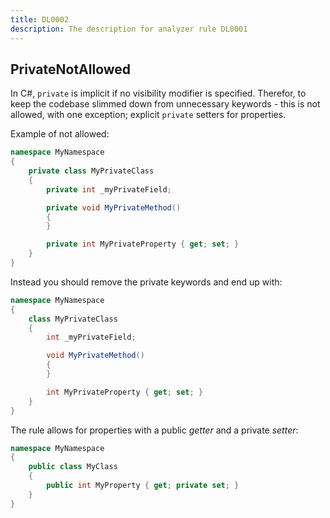 ```yaml
---
title: DL0002
description: The description for analyzer rule DL0001
---
```

## PrivateNotAllowed

In C#, `private` is implicit if no visibility modifier is specified. Therefor, to keep the codebase
slimmed down from unnecessary keywords - this is not allowed, with one exception; explicit `private`
setters for properties.

Example of not allowed:

```csharp
namespace MyNamespace
{
    private class MyPrivateClass
    {
        private int _myPrivateField;

        private void MyPrivateMethod()
        {
        }

        private int MyPrivateProperty { get; set; }
    }
}
```

Instead you should remove the private keywords and end up with:

```csharp
namespace MyNamespace
{
    class MyPrivateClass
    {
        int _myPrivateField;

        void MyPrivateMethod()
        {
        }

        int MyPrivateProperty { get; set; }
    }
}
```

The rule allows for properties with a public *getter* and a private *setter*:

```csharp
namespace MyNamespace
{
    public class MyClass
    {
        public int MyProperty { get; private set; }
    }
}
```
